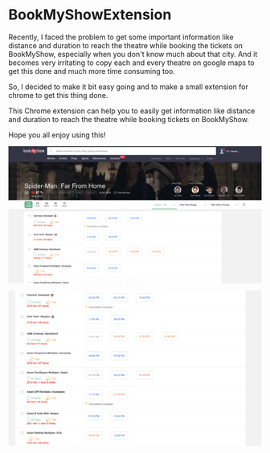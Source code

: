 
# BookMyShowExtension

Recently, I faced the problem to get some important information like distance and duration to reach the theatre while booking the tickets on BookMyShow, especially when you don't know much about that city. And it becomes very irritating to copy each and every theatre on google maps to get this done and much more time consuming too.

So, I decided to make it bit easy going and to make a small extension for chrome to get this thing done.

This Chrome extension can help you to easily get information like distance and duration to reach the theatre while booking tickets on BookMyShow.

Hope you all enjoy using this!


<img src="https://github.com/mayankagg9722/BookMyShowExtension/blob/master/demo.png" align="center" ></p>

<img src="https://github.com/mayankagg9722/BookMyShowExtension/blob/master/demo1.png" align="center" ></p>


